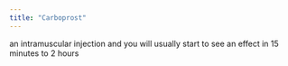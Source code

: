```yaml
---
title: "Carboprost"
---
```

an intramuscular injection and you will usually start to see an effect in 15 minutes to 2 hours

